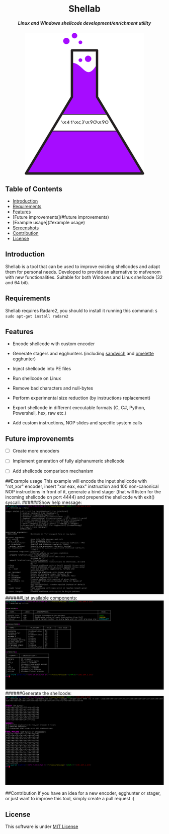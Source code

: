 <h1 align="center"> Shellab </h1> 
<h5 align="center"> Linux and Windows shellcode development/enrichment utility </h5> 
<p align="center">
  <a>
    <img alt="Shellab" title="Shellab" src="flask.png" width="380" height="450">
  </a>
</p>


## Table of Contents
- [Introduction](#introduction)
- [Requirements](#requirements)
- [Features](#features)
- [Future improvements](#future improvements)
- [Example usage](#example usage)
- [Screenshots](#screenshots)
- [Contribution](#contribution)
- [License](#license)


## Introduction
Shellab is a tool that can be used to improve existing shellcodes and adapt them for personal needs. Developed to provide an alternative to msfvenom with new functionalities. Suitable for both Windows and Linux shellcode (32 and 64 bit). 

## Requirements
Shellab requires Radare2, you should to install it running this command:
`$ sudo apt-get install radare2`

## Features

* Encode shellcode with custom encoder 

* Generate stagers and egghunters (including [sandwich](https://www.securitysift.com/eggsandwich-egghunter-integrity/) and [omelette](http://www.thegreycorner.com/2013/10/omlette-egghunter-shellcode.html) egghunter)
* Inject shellcode into PE files
* Run shellcode on Linux
* Remove bad characters and null-bytes
* Perform experimental size reduction (by instructions replacement)
* Export shellcode in different executable formats (C, C#, Python, Powershell, hex, raw etc.)
* Add custom instructions, NOP slides and specific system calls

## Future improvenemts
- [ ] Create more encoders
- [ ] Implement generation of fully alphanumeric shellcode
- [ ] Add shellcode comparison mechanism


##Example usage
This example will encode the input shellcode with "rot_xor" encoder, insert "xor eax, eax" instruction and 100 non-canonical NOP instructions in front of it, generate a bind stager (that will listen for the incoming shellcode on port 4444) and prepend the shellcode with exit() syscall.
######Show help message:
<img src="screenshots/help_screenshot.png" width="600"/>
######List available components:
<img src="screenshots/list_screenshot.png" width="600"/>
######Generate the shellcode:
<img src="screenshots/example.png" width="600"/>




##Contribution
If you have an idea for a new encoder, egghunter or stager, or just want to improve this tool, simply create a pull request :)

## License
This software is under [MIT License](https://en.wikipedia.org/wiki/MIT_License)